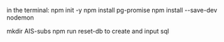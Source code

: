 in the terminal:
npm init -y
npm install pg-promise
npm install --save-dev nodemon

mkdir AIS-subs
npm run reset-db to create and input sql